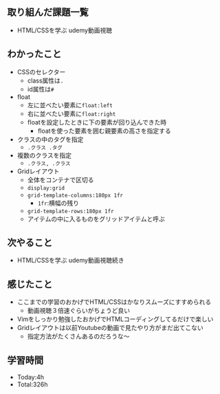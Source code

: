 ## 取り組んだ課題一覧
- HTML/CSSを学ぶ udemy動画視聴
## わかったこと
- CSSのセレクター
  - class属性は`.`
  - id属性は`#`
- float
  - 左に並べたい要素に`float:left`
  - 右に並べたい要素に`float:right`
  - floatを設定したときに下の要素が回り込んできた時
    - floatを使った要素を囲む親要素の高さを指定する
- クラスの中のタグを指定
  - `.クラス .タグ`
- 複数のクラスを指定
  - `.クラス, .クラス`
- Gridレイアウト
  - 全体をコンテナで区切る
  - `display:grid`
  - `grid-template-columns:180px 1fr`
    - `1fr`:横幅の残り
  - `grid-template-rows:180px 1fr`
  - アイテムの中に入るものをグリッドアイテムと呼ぶ
## 次やること
- HTML/CSSを学ぶ udemy動画視聴続き
## 感じたこと
- ここまでの学習のおかげでHTML/CSSはかなりスムーズにすすめられる
  - 動画視聴３倍速ぐらいがちょうど良い
- Vimをしっかり勉強したおかげでHTMLコーディングしてるだけで楽しい
- Gridレイアウトは以前Youtubeの動画で見たやり方がまだ出てこない
  - 指定方法がたくさんあるのだろうな〜
## 学習時間
- Today:4h
- Total:326h
